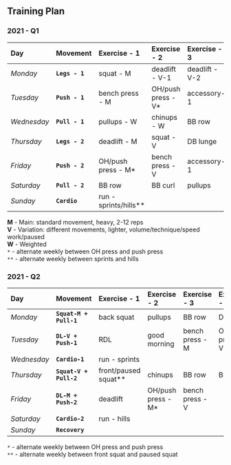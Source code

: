 ## Training Plan


### 2021 - Q1

| Day         | Movement       | Exercise - 1          | Exercise - 2          | Exercise - 3    | Exercise - 4    |
| :---------- | :------------- | :-------------------- | :-------------------- | :-------------- | :-------------- |
| *Monday*    | **`Legs - 1`** | squat - M             | deadlift - V-1        | deadlift - V-2  | DB lunge        |
| *Tuesday*   | **`Push - 1`** | bench press - M       | OH/push press - V*    | accessory-1     | accessory-2     |
| *Wednesday* | **`Pull - 1`** | pullups - W           | chinups - W           | BB row          | DB curl         |
| *Thursday*  | **`Legs - 2`** | deadlift - M          | squat - V             | DB lunge        |                 |
| *Friday*    | **`Push - 2`** | OH/push press - M*    | bench press - V       | accessory-1     | accessory-2     |
| *Saturday*  | **`Pull - 2`** | BB row                | BB curl               | pullups         | chinups         |
| *Sunday*    | **`Cardio`**   | run - sprints/hills** |                       |                 |                 |


**M** - Main: standard movement, heavy, 2-12 reps  
**V** - Variation: different movements, lighter, volume/technique/speed work/paused  
**W** - Weighted  
`*`   - alternate weekly between OH press and push press  
`**`  - alternate weekly between sprints and hills


### 2021 - Q2

| Day         | Movement               | Exercise - 1          | Exercise - 2          | Exercise - 3     | Exercise - 4       |
| :---------- | :--------------------- | :-------------------- | :-------------------- | :--------------- | :----------------- |
| *Monday*    | **`Squat-M + Pull-1`** | back squat            | pullups               | BB row           | DB curl            |
| *Tuesday*   | **`DL-V + Push-1`**    | RDL                   | good morning          | bench press - M  | OH/push press - V* |
| *Wednesday* | **`Cardio-1`**         | run - sprints         |                       |                  |                    |
| *Thursday*  | **`Squat-V + Pull-2`** | front/paused squat**  | chinups               | BB row           | BB curl            |
| *Friday*    | **`DL-M + Push-2`**    | deadlift              | OH/push press - M*    | bench press - V  |                    |
| *Saturday*  | **`Cardio-2`**         | run - hills           |                       |                  |                    |
| *Sunday*    | **`Recovery`**         |                       |                       |                  |                    |

`*`   - alternate weekly between OH press and push press  
`**`  - alternate weekly between front squat and paused squat

